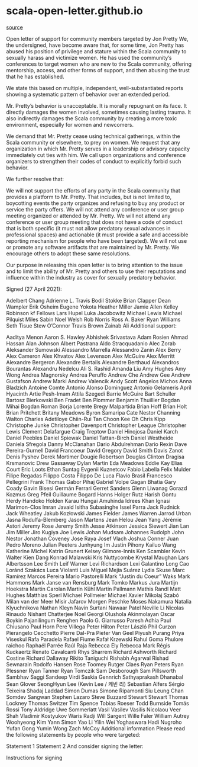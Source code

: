 # scala-open-letter.github.io

[source](https://scala-open-letter.github.io/)

Open letter of support for community members targeted by Jon Pretty
We, the undersigned, have become aware that, for some time, Jon Pretty has abused his position of privilege and stature within the Scala community to sexually harass and victimize women. He has used the community’s conferences to target women who are new to the Scala community, offering mentorship, access, and other forms of support, and then abusing the trust that he has established.

We state this based on multiple, independent, well-substantiated reports showing a systematic pattern of behavior over an extended period.

Mr. Pretty’s behavior is unacceptable. It is morally repugnant on its face. It directly damages the women involved, sometimes causing lasting trauma. It also indirectly damages the Scala community by creating a more toxic environment, especially for women and newcomers.

We demand that Mr. Pretty cease using technical gatherings, within the Scala community or elsewhere, to prey on women. We request that any organization in which Mr. Pretty serves in a leadership or advisory capacity immediately cut ties with him. We call upon organizations and conference organizers to strengthen their codes of conduct to explicitly forbid such behavior.

We further resolve that:

We will not support the efforts of any party in the Scala community that provides a platform to Mr. Pretty. That includes, but is not limited to, boycotting events the party organizes and refusing to buy any product or service the party offers.
We will not attend any conference or user group meeting organized or attended by Mr. Pretty.
We will not attend any conference or user group meeting that does not have a code of conduct that is both specific (it must not allow predatory sexual advances in professional spaces) and actionable (it must provide a safe and accessible reporting mechanism for people who have been targeted).
We will not use or promote any software artifacts that are maintained by Mr. Pretty.
We encourage others to adopt these same resolutions.

Our purpose in releasing this open letter is to bring attention to the issue and to limit the ability of Mr. Pretty and others to use their reputations and influence within the industry as cover for sexually predatory behavior.

Signed (27 April 2021):

Adelbert Chang
Adrienne L. Travis
Bodil Stokke
Brian Clapper
Dean Wampler
Erik Osheim
Eugene Yokota
Heather Miller
Jamie Allen
Kelley Robinson
kf Fellows
Lars Hupel
Luka Jacobowitz
Michael Lewis
Michael Pilquist
Miles Sabin
Noel Welsh
Rob Norris
Ross A. Baker
Ryan Williams
Seth Tisue
Stew O’Connor
Travis Brown
Zainab Ali
Additional support:

Aaditya Menon
Aaron S. Hawley
Abhishek Srivastava
Adam Rosien
Ahmad Hassan
Alan Johnson
Albert Pastrana
Aldo Stracquadanio
Alec Zorab
Aleksander Sumowski
Alessandro Marrella
Alessandro Zanin
Alex Berry
Alex Cameron
Alex Khvatov
Alex Levenson
Alex McGuire
Alex Merritt
Alexandre Bergeron
Alexandre Bertails
Alexandre Berthaud
Alexandros Bourantas
Alexandru Nedelcu
Ali S. Rashid
Amanda Liu
Amy Hughes
Amy Wong
Andrea Magnorsky
Andrea Peruffo
Andrew Che
Andrew Gee
Andrew Gustafson
Andrew Marki
Andrew Valencik
Andy Scott
Angelos Michos
Anna Bladzich
Antoine Comte
Antonio Alonso Dominguez
Antonio Gelameris
April Hyacinth
Artie Pesh-Imam
Attila Szegedi
Barrie McGuire
Bart Schuller
Bartosz Bierkowski
Ben Fradet
Ben Plommer
Benjamin Thuillier
Bogdan Mihai
Bogdan Roman
Borja Lorente
Bregy Malpartida
Brian Hoff
Brian Holt
Brian Pritchett
Britany Meadows
Byron Samaripa
Cate Nestor
Channing Walton
Charles Adetiloye
Chiin-Rui Tan
Choon Kee Oh
Chris Kipp
Christophe Junke
Christopher Davenport
Christopher League
Christopher Lewis
Clement Delafargue
Craig Treptow
Daniel Hinojosa
Daniel Karch
Daniel Peebles
Daniel Spiewak
Daniel Tattan-Birch
Daniel Westheide
Daniela Sfregola
Danny McClanahan
Dario Abdulrehman
Dario Rexin
Dave Pereira-Gurnell
David Francoeur
David Gregory
David Smith
Davis Zanot
Denis Pyshev
Derek Mortimer
Dougie Robertson
Douglas Clinton
Dragisa Krsmanovic
Drew Gassaway
Dylan Martin
Eda Meadows
Eddie Kay
Elias Court
Eric Loots
Ethan Suntag
Evgenii Kuznetcov
Fabio Labella
Felix Mulder
Filipe Regadas
Filippo Costa
Filippo De Luca
Flavio Brasil
Francesco Pellegrini
Frank Thomas
Gabor Pihaj
Gabriel Volpe
Gagan Bhatia
Gary Coady
Gavin Bisesi
Germán Ferrari
Gerret Sanders
Glenn Liwanag
Gorazd Kozmus
Greg Pfeil
Guillaume Bogard
Hanns Holger Rutz
Harish Gontu
Herdy Handoko
Holden Karau
Hungai Amuhinda
Idrees Khan
Ignasi Marimon-Clos
Imran Javaid
Isitha Subasinghe
Issel Parra
Jack Rudnick
Jack Wheatley
Jakub Kozłowski
James Fielder
James Warren
Jarrod Urban
Jasna Rodulfa-Blemberg
Jason Martens
Jean Helou
Jean Yang
Jérémie Astori
Jeremy Rose
Jeremy Smith
Jesse Atkinson
Jessica Siewert
Jian Lan
Jim Miller
Jiro Kugiya
Joe Lewis
Johan Mudsam
Johannes Rudolph
John Nestor
Jonathan Coveney
Jose Raya
Josef Vlach
Joshua Conner
Juan Pedro Moreno
Julian Peeters
Junhyung Im
Justin Pihony
Kailuo Wang
Katherine Michel
Katrin Grunert
Kelsey Gilmore-Innis
Ken Scambler
Kevin Walter
Kien Dang
Konrad Malawski
Kris Nuttycombe
Krystal Maughan
Lars Albertsson
Lee Smith
Leif Warner
Levi Richardson
Lexi Galantino
Long Cao
Loránd Szakács
Luca Violanti
Luis Miguel Mejía Suárez
Lydia Skuse
Marc Ramírez
Marcos Pereira
Mario Pastorelli
Mark “Justin du Coeur” Waks
Mark Hammons
Mark Janse van Rensburg
Mark Tomko
Markus Jura
Martijn Hoekstra
Martin Carolan
Martin Kühl
Martin Pallmann
Mathis Randl
Matt Hughes
Matthias Sperl
Michael Pollmeier
Michael Xavier
Mikolaj Szabó
Milan van der Meer
Misir Jafarov
Morgen Peschke
Moses Nakamura
Natalia Klyuchnikova
Nathan Kleyn
Navin Surtani
Nawaar Patel
Neville Li
Nicolas Rinaudo
Nishant Chatterjee
Noel Georgi
Olushola Akinmolayan
Oscar Boykin
Pajanilingum Renghen
Paolo G. Giarrusso
Paresh Adhia
Paul Chiusano
Paul Horn
Pere Villega
Peter Hilton
Peter László
Phil Curzon
Pierangelo Cecchetto
Pierre Dal-Pra
Pieter Van Geel
Piyush Purang
Priya Viseskul
Rafa Paradela
Rafael Fiume
Rafał Krzewski
Rahul Goma Phulore
raichoo
Raphaél Parrée
Raúl Raja
Rebecca Ely
Rebecca Mark
Régis Kuckaertz
Renato Cavalcanti
Rhys Sharrem
Richard Ashworth
Richard Costine
Richard Dallaway
Rikito Taniguchi
Rishabh Agarwal
Rishad Sewnarain
Rodolfo Hansen
Rose Toomey
Rutger Claes
Ryan Peters
Ryan Plessner
Ryan Tanner
Ryan Tomczik
Sam Desborough
Sam Pillsworth
Sambhav Saggi
Sandeep Virdi
Saskia Gennrich
Sathyaprakash Dhanabal
Sean Glover
SeongHyun Lee (Kevin Lee / 케빈 리)
Sebastian Alfers
Sérgio Teixeira
Shadaj Laddad
Simon Dumas
Simone Ripamonti
Siu Leung Chan
Somdev Sangwan
Stephen Lazaro
Steve Buzzard
Stewart Stewart
Thomas Lockney
Thomas Switzer
Tim Spence
Tobias Roeser
Todd Burnside
Tomás Rossi
Tony Aldridge
Uwe Sommerlatt
Vasil Vasilev
Vasilis Nicolaou
Veer Shah
Vladimir Kostyukov
Waris Radji
Will Sargent
Wille Faler
William Autrey
Woohyeong Kim
Yann Simon
Yao Li
Yilin Wei
Yoghaswara Hadi Nugroho
Yufan Gong
Yumin Wong
Zach McCoy
Additional information
Please read the following statements by people who were targeted:

Statement 1
Statement 2
And consider signing the letter:

Instructions for signing
